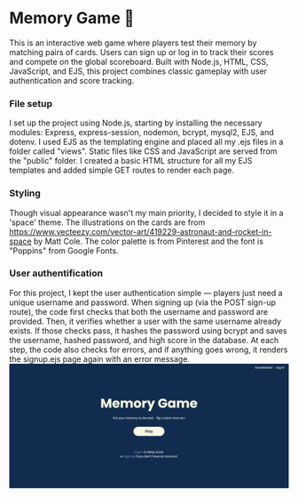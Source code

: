 # Memory Game 🧠
This is an interactive web game where players test their memory by matching pairs of cards. Users can sign up or log in to track their scores and compete on the global scoreboard.
Built with Node.js, HTML, CSS, JavaScript, and EJS, this project combines classic gameplay with user authentication and score tracking.

### File setup
I set up the project using Node.js, starting by installing the necessary modules: Express, express-session, nodemon, bcrypt, mysql2, EJS, and dotenv. I used EJS as the templating engine and placed all my .ejs files in a folder called "views". Static files like CSS and JavaScript are served from the "public" folder. I created a basic HTML structure for all my EJS templates and added simple GET routes to render each page.

### Styling
Though visual appearance wasn't my main priority, I decided to style it in a 'space' theme. The illustrations on the cards are from https://www.vecteezy.com/vector-art/419229-astronaut-and-rocket-in-space by Matt Cole. The color palette is from Pinterest and the font is "Poppins" from Google Fonts.

### User authentification
For this project, I kept the user authentication simple — players just need a unique username and password. When signing up (via the POST sign-up route), the code first checks that both the username and password are provided. Then, it verifies whether a user with the same username already exists. If those checks pass, it hashes the password using bcrypt and saves the username, hashed password, and high score in the database. At each step, the code also checks for errors, and if anything goes wrong, it renders the signup.ejs page again with an error message.
![Screenshot of the log-in interface](assets/screenshot1.png)
